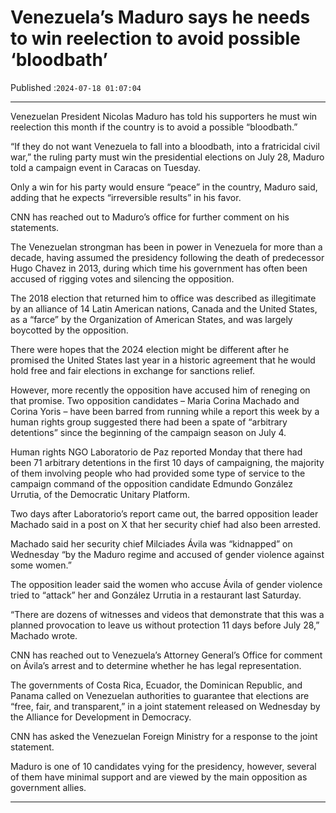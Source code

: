 # Venezuela’s Maduro says he needs to win reelection to avoid possible ‘bloodbath’

Published :`2024-07-18 01:07:04`

---

Venezuelan President Nicolas Maduro has told his supporters he must win reelection this month if the country is to avoid a possible “bloodbath.”

“If they do not want Venezuela to fall into a bloodbath, into a fratricidal civil war,” the ruling party must win the presidential elections on July 28, Maduro told a campaign event in Caracas on Tuesday.

Only a win for his party would ensure “peace” in the country, Maduro said, adding that he expects “irreversible results” in his favor.

CNN has reached out to Maduro’s office for further comment on his statements.

The Venezuelan strongman has been in power in Venezuela for more than a decade, having assumed the presidency following the death of predecessor Hugo Chavez in 2013, during which time his government has often been accused of rigging votes and silencing the opposition.

The 2018 election that returned him to office was described as illegitimate by an alliance of 14 Latin American nations, Canada and the United States, as a “farce” by the Organization of American States, and was largely boycotted by the opposition.

There were hopes that the 2024 election might be different after he promised the United States last year in a historic agreement that he would hold free and fair elections in exchange for sanctions relief.

However, more recently the opposition have accused him of reneging on that promise. Two opposition candidates – Maria Corina Machado and Corina Yoris – have been barred from running while a report this week by a human rights group suggested there had been a spate of “arbitrary detentions” since the beginning of the campaign season on July 4.

Human rights NGO Laboratorio de Paz reported Monday that there had been 71 arbitrary detentions in the first 10 days of campaigning, the majority of them involving people who had provided some type of service to the campaign command of the opposition candidate Edmundo González Urrutia, of the Democratic Unitary Platform.

Two days after Laboratorio’s report came out, the barred opposition leader Machado said in a post on X that her security chief had also been arrested.

Machado said her security chief Milciades Ávila was “kidnapped” on Wednesday “by the Maduro regime and accused of gender violence against some women.”

The opposition leader said the women who accuse Ávila of gender violence tried to “attack” her and González Urrutia in a restaurant last Saturday.

“There are dozens of witnesses and videos that demonstrate that this was a planned provocation to leave us without protection 11 days before July 28,” Machado wrote.

CNN has reached out to Venezuela’s Attorney General’s Office for comment on Ávila’s arrest and to determine whether he has legal representation.

The governments of Costa Rica, Ecuador, the Dominican Republic, and Panama called on Venezuelan authorities to guarantee that elections are “free, fair, and transparent,” in a joint statement released on Wednesday by the Alliance for Development in Democracy.

CNN has asked the Venezuelan Foreign Ministry for a response to the joint statement.

Maduro is one of 10 candidates vying for the presidency, however, several of them have minimal support and are viewed by the main opposition as government allies.

---

